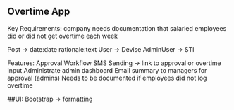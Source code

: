 ## Overtime App

Key Requirements: company needs documentation that salaried employees did or did not get overtime each week

Post -> date:date rationale:text
User -> Devise
AdminUser -> STI

Features:
Approval Workflow
SMS Sending -> link to approval or overtime input
Administrate admin dashboard
Email summary to managers for approval (admins)
Needs to be documented if employees did not log overtime

##UI:
Bootstrap -> formatting
